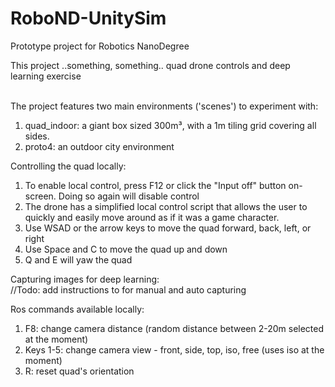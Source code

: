 # RoboND-UnitySim
Prototype project for Robotics NanoDegree

This project ..something, something.. quad drone controls and deep learning exercise

<br>The project features two main environments ('scenes') to experiment with:
1. quad_indoor: a giant box sized 300m³, with a 1m tiling grid covering all sides.
2. proto4: an outdoor city environment

Controlling the quad locally:
1. To enable local control, press F12 or click the "Input off" button on-screen. Doing so again will disable control
2. The drone has a simplified local control script that allows the user to quickly and easily move around as if it was a game character.
3. Use WSAD or the arrow keys to move the quad forward, back, left, or right
4. Use Space and C to move the quad up and down
5. Q and E will yaw the quad

Capturing images for deep learning:
<br>//Todo: add instructions to for manual and auto capturing

Ros commands available locally:
1. F8: change camera distance (random distance between 2-20m selected at the moment)
2. Keys 1-5: change camera view - front, side, top, iso, free (uses iso at the moment)
3. R: reset quad's orientation
